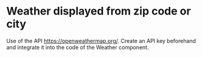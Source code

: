 # Weather displayed from zip code or city

Use of the API https://openweathermap.org/.  Create an API key beforehand and integrate it into the code of the Weather component.
